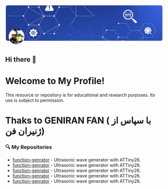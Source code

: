![My Profile Image](https://raw.githubusercontent.com/RomiranE-bike/RomiranE-bike/main/profile.jpg)
## Hi there 👋
# Welcome to My Profile!
This resource or repository is for educational and research purposes. Its use is subject to permission.
# 
# Thaks to GENIRAN FAN ( با سپاس از ژنیران فن)

### 🔍 My Repositories  
- [function-genrator](https://github.com/RomiranE-bike/function-genrator) - Ultrasonic wave generator with ATTiny26.  
- [function-genrator](https://github.com/RomiranE-bike/function-genrator) - Ultrasonic wave generator with ATTiny26.
- [function-genrator](https://github.com/RomiranE-bike/function-genrator) - Ultrasonic wave generator with ATTiny26.
- [function-genrator](https://github.com/RomiranE-bike/function-genrator) - Ultrasonic wave generator with ATTiny26.
- [function-genrator](https://github.com/RomiranE-bike/function-genrator) - Ultrasonic wave generator with ATTiny26.
<!--
**RomiranE-bike/RomiranE-bike** is a ✨ _special_ ✨ repository because its `README.md` (this file) appears on your GitHub profile.

Here are some ideas to get you started:

- 🔭 I’m currently working on ...
- 🌱 I’m currently learning ...
- 👯 I’m looking to collaborate on ...
- 🤔 I’m looking for help with ...
- 💬 Ask me about ...
- 📫 How to reach me: ...
- 😄 Pronouns: ...
- ⚡ Fun fact: ...
-->
